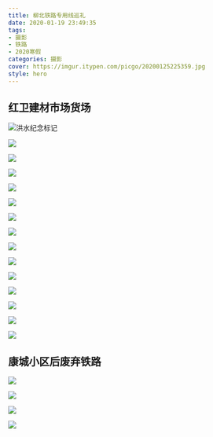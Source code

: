 ```yaml
---
title: 柳北铁路专用线巡礼
date: 2020-01-19 23:49:35
tags:
- 摄影
- 铁路
- 2020寒假
categories: 摄影
cover: https://imgur.itypen.com/picgo/20200125225359.jpg
style: hero
---
```

## 红卫建材市场货场

![洪水纪念标记](https://imgur.itypen.com/picgo/20200125234221.jpg_/fw/1280)

![](https://imgur.itypen.com/picgo/20200125234208.jpg_/fw/1280)

![](https://imgur.itypen.com/picgo/20200125234210.jpg_/fw/1280)

![](https://imgur.itypen.com/picgo/20200125234216.jpg_/fw/1280)

![](https://imgur.itypen.com/picgo/20200125234215.jpg_/fw/1280)

![](https://imgur.itypen.com/picgo/20200125234220.jpg_/fw/1280)

![](https://imgur.itypen.com/picgo/20200125234213.jpg_/fw/1280)

![](https://imgur.itypen.com/picgo/20200125234212.jpg_/fw/1280)

![](https://imgur.itypen.com/picgo/20200125234217.jpg_/fw/1280)

![](https://imgur.itypen.com/picgo/20200125225359.jpg_/fw/1280)

![](https://imgur.itypen.com/picgo/20200125234218.jpg_/fw/1280)

![](https://imgur.itypen.com/picgo/20200125234211.jpg_/fw/1280)

![](https://imgur.itypen.com/picgo/20200125234223.jpg_/fw/1280)

![](https://imgur.itypen.com/picgo/20200125234222.jpg_/fw/1280)

![](https://imgur.itypen.com/picgo/20200125234209.jpg_/fw/1280)

## 康城小区后废弃铁路

![](https://imgur.itypen.com/picgo/20200126001748.jpg_/fw/1280)

![](https://imgur.itypen.com/picgo/20200126001749.jpg_/fw/1280)

![](https://imgur.itypen.com/picgo/20200126001750.jpg_/fw/1280)

![](https://imgur.itypen.com/picgo/20200126001751.jpg_/fw/1280)
